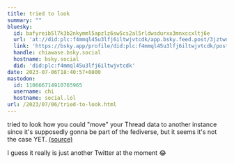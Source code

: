 ```yaml
---
title: tried to look
summary: ""
bluesky:
  id: bafyreib5l7k3b2nkymml5apzlz6sw5cs2al5rldwsdurxx3mnxccxltj6e
  url: 'at://did:plc:f4mmql45u3lfj6iltwjvtcdk/app.bsky.feed.post/3jztwniccyz2c'
  link: 'https://bsky.app/profile/did:plc:f4mmql45u3lfj6iltwjvtcdk/post/3jztwniccyz2c'
  handle: chiawase.bsky.social
  hostname: bsky.social
  did: 'did:plc:f4mmql45u3lfj6iltwjvtcdk'
date: 2023-07-06T18:40:57+0800
mastodon:
  id: 110666714910765965
  username: chi
  hostname: social.lol
url: /2023/07/06/tried-to-look.html
---
```


tried to look how you could "move" your Thread data to another instance since it's supposedly gonna be part of the fediverse, but it seems it's not the case YET. [(source)](https://help.instagram.com/515230437301944)

I guess it really is just another Twitter at the moment 😂
